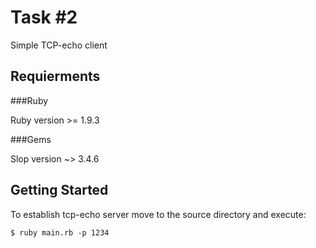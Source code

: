 Task #2
=======

Simple TCP-echo client

Requierments
------------

###Ruby 

Ruby version >= 1.9.3

###Gems

Slop version ~> 3.4.6

Getting Started
---------------

To establish tcp-echo server move to the source directory and execute:

    $ ruby main.rb -p 1234